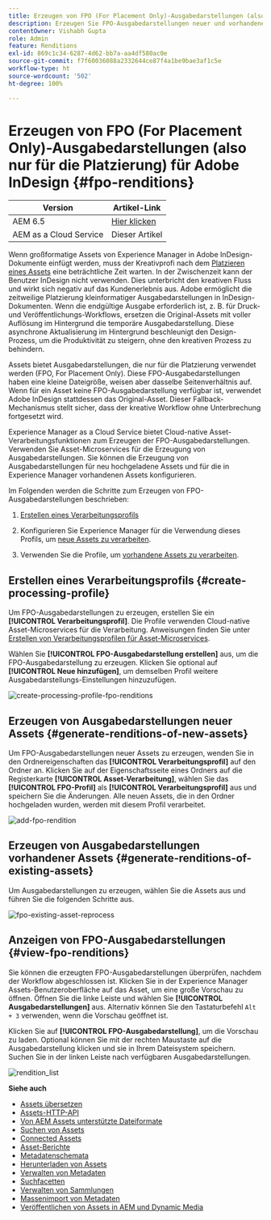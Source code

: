 ```yaml
---
title: Erzeugen von FPO (For Placement Only)-Ausgabedarstellungen (also nur für die Platzierung) für Adobe InDesign
description: Erzeugen Sie FPO-Ausgabedarstellungen neuer und vorhandener Assets mithilfe des Experience Manager Assets-Workflows und ImageMagick.
contentOwner: Vishabh Gupta
role: Admin
feature: Renditions
exl-id: 869c1c34-6287-4d62-bb7a-aa4df580ac0e
source-git-commit: f7f60036088a2332644ce87f4a1be9bae3af1c5e
workflow-type: ht
source-wordcount: '502'
ht-degree: 100%

---
```


# Erzeugen von FPO (For Placement Only)-Ausgabedarstellungen (also nur für die Platzierung) für Adobe InDesign {#fpo-renditions}

| Version | Artikel-Link |
| -------- | ---------------------------- |
| AEM 6.5 | [Hier klicken](https://experienceleague.adobe.com/docs/experience-manager-65/assets/administer/configure-fpo-renditions.html?lang=de) |
| AEM as a Cloud Service | Dieser Artikel |

Wenn großformatige Assets von Experience Manager in Adobe InDesign-Dokumente einfügt werden, muss der Kreativprofi nach dem [Platzieren eines Assets](https://helpx.adobe.com/de/indesign/using/placing-graphics.html) eine beträchtliche Zeit warten. In der Zwischenzeit kann der Benutzer InDesign nicht verwenden. Dies unterbricht den kreativen Fluss und wirkt sich negativ auf das Kundenerlebnis aus. Adobe ermöglicht die zeitweilige Platzierung kleinformatiger Ausgabedarstellungen in InDesign-Dokumenten. Wenn die endgültige Ausgabe erforderlich ist, z. B. für Druck- und Veröffentlichungs-Workflows, ersetzen die Original-Assets mit voller Auflösung im Hintergrund die temporäre Ausgabedarstellung. Diese asynchrone Aktualisierung im Hintergrund beschleunigt den Design-Prozess, um die Produktivität zu steigern, ohne den kreativen Prozess zu behindern.

Assets bietet Ausgabedarstellungen, die nur für die Platzierung verwendet werden (FPO, For Placement Only). Diese FPO-Ausgabedarstellungen haben eine kleine Dateigröße, weisen aber dasselbe Seitenverhältnis auf. Wenn für ein Asset keine FPO-Ausgabedarstellung verfügbar ist, verwendet Adobe InDesign stattdessen das Original-Asset. Dieser Fallback-Mechanismus stellt sicher, dass der kreative Workflow ohne Unterbrechung fortgesetzt wird.

Experience Manager as a Cloud Service bietet Cloud-native Asset-Verarbeitungsfunktionen zum Erzeugen der FPO-Ausgabedarstellungen. Verwenden Sie Asset-Microservices für die Erzeugung von Ausgabedarstellungen. Sie können die Erzeugung von Ausgabedarstellungen für neu hochgeladene Assets und für die in Experience Manager vorhandenen Assets konfigurieren.

Im Folgenden werden die Schritte zum Erzeugen von FPO-Ausgabedarstellungen beschrieben:

1. [Erstellen eines Verarbeitungsprofils](#create-processing-profile)

1. Konfigurieren Sie Experience Manager für die Verwendung dieses Profils, um [neue Assets zu verarbeiten](#generate-renditions-of-new-assets).
1. Verwenden Sie die Profile, um [vorhandene Assets zu verarbeiten](#generate-renditions-of-existing-assets).

## Erstellen eines Verarbeitungsprofils {#create-processing-profile}

Um FPO-Ausgabedarstellungen zu erzeugen, erstellen Sie ein **[!UICONTROL Verarbeitungsprofil]**. Die Profile verwenden Cloud-native Asset-Microservices für die Verarbeitung. Anweisungen finden Sie unter [Erstellen von Verarbeitungsprofilen für Asset-Microservices](asset-microservices-configure-and-use.md).

Wählen Sie **[!UICONTROL FPO-Ausgabedarstellung erstellen]** aus, um die FPO-Ausgabedarstellung zu erzeugen. Klicken Sie optional auf **[!UICONTROL Neue hinzufügen]**, um demselben Profil weitere Ausgabedarstellungs-Einstellungen hinzuzufügen.

![create-processing-profile-fpo-renditions](assets/create-processing-profile-fpo-renditions.png)

## Erzeugen von Ausgabedarstellungen neuer Assets {#generate-renditions-of-new-assets}

Um FPO-Ausgabedarstellungen neuer Assets zu erzeugen, wenden Sie in den Ordnereigenschaften das **[!UICONTROL Verarbeitungsprofil]** auf den Ordner an. Klicken Sie auf der Eigenschaftsseite eines Ordners auf die Registerkarte **[!UICONTROL Asset-Verarbeitung]**, wählen Sie das **[!UICONTROL FPO-Profil]** als **[!UICONTROL Verarbeitungsprofil]** aus und speichern Sie die Änderungen. Alle neuen Assets, die in den Ordner hochgeladen wurden, werden mit diesem Profil verarbeitet.

![add-fpo-rendition](assets/add-fpo-rendition.png)


## Erzeugen von Ausgabedarstellungen vorhandener Assets {#generate-renditions-of-existing-assets}

Um Ausgabedarstellungen zu erzeugen, wählen Sie die Assets aus und führen Sie die folgenden Schritte aus.

![fpo-existing-asset-reprocess](assets/fpo-existing-asset-reprocess.gif)


## Anzeigen von FPO-Ausgabedarstellungen {#view-fpo-renditions}

Sie können die erzeugten FPO-Ausgabedarstellungen überprüfen, nachdem der Workflow abgeschlossen ist. Klicken Sie in der Experience Manager Assets-Benutzeroberfläche auf das Asset, um eine große Vorschau zu öffnen. Öffnen Sie die linke Leiste und wählen Sie **[!UICONTROL Ausgabedarstellungen]** aus. Alternativ können Sie den Tastaturbefehl `Alt + 3` verwenden, wenn die Vorschau geöffnet ist.

Klicken Sie auf **[!UICONTROL FPO-Ausgabedarstellung]**, um die Vorschau zu laden. Optional können Sie mit der rechten Maustaste auf die Ausgabedarstellung klicken und sie in Ihrem Dateisystem speichern. Suchen Sie in der linken Leiste nach verfügbaren Ausgabedarstellungen.

![rendition_list](assets/list-renditions.png)

**Siehe auch**

* [Assets übersetzen](translate-assets.md)
* [Assets-HTTP-API](mac-api-assets.md)
* [Von AEM Assets unterstützte Dateiformate](file-format-support.md)
* [Suchen von Assets](search-assets.md)
* [Connected Assets](use-assets-across-connected-assets-instances.md)
* [Asset-Berichte](asset-reports.md)
* [Metadatenschemata](metadata-schemas.md)
* [Herunterladen von Assets](download-assets-from-aem.md)
* [Verwalten von Metadaten](manage-metadata.md)
* [Suchfacetten](search-facets.md)
* [Verwalten von Sammlungen](manage-collections.md)
* [Massenimport von Metadaten](metadata-import-export.md)
* [Veröffentlichen von Assets in AEM und Dynamic Media](/help/assets/publish-assets-to-aem-and-dm.md)